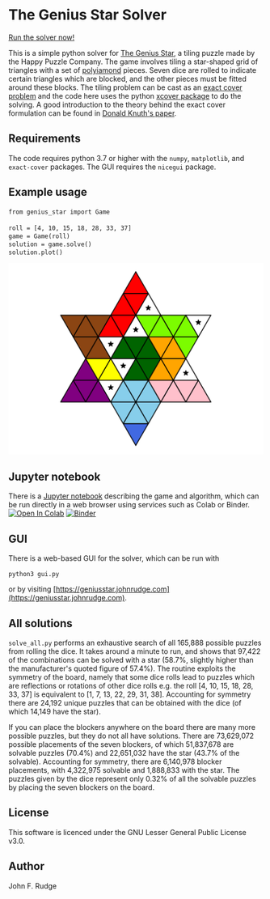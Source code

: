 # The Genius Star Solver

[Run the solver now!](https://geniusstar.johnrudge.com)

This is a simple python solver for [The Genius Star](https://www.happypuzzle.co.uk/word-maths-and-shape-games/the-genius-star), a tiling puzzle made by the Happy Puzzle Company. The game involves tiling a star-shaped grid of triangles with a set of [polyiamond](https://en.wikipedia.org/wiki/Polyiamond) pieces. Seven dice are rolled to indicate certain triangles which are blocked, and the other pieces must be fitted around these blocks. The tiling problem can be cast as an [exact cover problem](https://en.wikipedia.org/wiki/Exact_cover) and the code here uses the python [xcover package](https://github.com/johnrudge/xcover) to do the solving. A good introduction to the theory behind the exact cover formulation can be found in [Donald Knuth's paper](https://arxiv.org/abs/cs/0011047v1).

## Requirements

The code requires python 3.7 or higher with the `numpy`, `matplotlib`, and `exact-cover` packages. The GUI requires the `nicegui` package.

## Example usage

```
from genius_star import Game

roll = [4, 10, 15, 18, 28, 33, 37]
game = Game(roll)
solution = game.solve()
solution.plot()
```

![Screenshot](example_solution.svg)

## Jupyter notebook

There is a [Jupyter notebook](description.ipynb) describing the game and algorithm, which can be run directly in a web browser using services such as Colab or Binder. [![Open In Colab](https://colab.research.google.com/assets/colab-badge.svg)](https://colab.research.google.com/drive/1SNbcegEdsjfifolCRRMD0PY8gWDynWIb?usp=sharing)
      [![Binder](https://mybinder.org/badge_logo.svg)](https://mybinder.org/v2/gh/johnrudge/genius_star/HEAD?labpath=description.ipynb)

## GUI

There is a web-based GUI for the solver, which can be run with
```
python3 gui.py
```
or by visiting [https://geniusstar.johnrudge.com](https://geniusstar.johnrudge.com).

## All solutions

`solve_all.py` performs an exhaustive search of all 165,888 possible puzzles from rolling the dice. It takes around a minute to run, and shows that 97,422 of the combinations can be solved with a star (58.7%, slightly higher than the manufacturer's quoted figure of 57.4%). The routine exploits the symmetry of the board, namely that some dice rolls lead to puzzles which are reflections or rotations of other dice rolls e.g. the roll [4, 10, 15, 18, 28, 33, 37] is equivalent to [1, 7, 13, 22, 29, 31, 38]. Accounting for symmetry there are 24,192 unique puzzles that can be obtained with the dice (of which 14,149 have the star).

If you can place the blockers anywhere on the board there are many more possible puzzles, but they do not all have solutions. There are 73,629,072 possible placements of the seven blockers, of which 51,837,678 are solvable puzzles (70.4%) and 22,651,032 have the star (43.7% of the solvable). Accounting for symmetry, there are 6,140,978 blocker placements, with 4,322,975 solvable and 1,888,833 with the star. The puzzles given by the dice represent only 0.32% of all the solvable puzzles by placing the seven blockers on the board.
      
## License

This software is licenced under the GNU Lesser General Public License v3.0.

## Author

John F. Rudge
